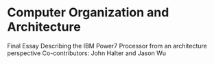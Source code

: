 # Computer Organization and Architecture
Final Essay Describing the IBM Power7 Processor from an architecture perspective
Co-contributors: John Halter and Jason Wu
